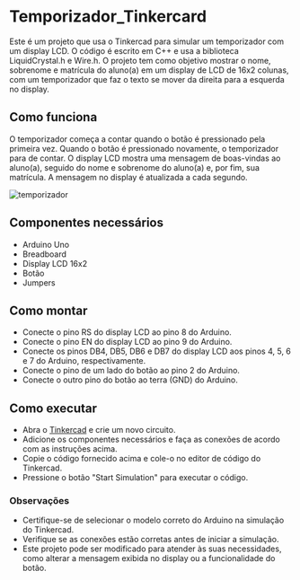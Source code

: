 # Temporizador_Tinkercard

Este é um projeto que usa o Tinkercad para simular um temporizador com um display LCD. O código é escrito em C++ e usa a biblioteca LiquidCrystal.h e Wire.h. O projeto tem como objetivo mostrar o nome, sobrenome e matrícula do aluno(a) em um display de LCD de 16x2 colunas, com um temporizador que faz o texto se mover da direita para a esquerda no display.

## Como funciona

O temporizador começa a contar quando o botão é pressionado pela primeira vez. Quando o botão é pressionado novamente, o temporizador para de contar. O display LCD mostra uma mensagem de boas-vindas ao aluno(a), seguido do nome e sobrenome do aluno(a) e, por fim, sua matrícula. A mensagem no display é atualizada a cada segundo.

![temporizador](https://user-images.githubusercontent.com/96122153/235533496-5a00dc00-af6c-4c9c-8a0e-3c520615a2bc.gif)

## Componentes necessários

* Arduino Uno
* Breadboard
* Display LCD 16x2
* Botão
* Jumpers

## Como montar

* Conecte o pino RS do display LCD ao pino 8 do Arduino.
* Conecte o pino EN do display LCD ao pino 9 do Arduino.
* Conecte os pinos DB4, DB5, DB6 e DB7 do display LCD aos pinos 4, 5, 6 e 7 do Arduino, respectivamente.
* Conecte o pino de um lado do botão ao pino 2 do Arduino.
* Conecte o outro pino do botão ao terra (GND) do Arduino.

## Como executar

* Abra o [Tinkercad](https://www.tinkercad.com) e crie um novo circuito.
* Adicione os componentes necessários e faça as conexões de acordo com as instruções acima.
* Copie o código fornecido acima e cole-o no editor de código do Tinkercad.
* Pressione o botão "Start Simulation" para executar o código.

### Observações

* Certifique-se de selecionar o modelo correto do Arduino na simulação do Tinkercad.
* Verifique se as conexões estão corretas antes de iniciar a simulação.
* Este projeto pode ser modificado para atender às suas necessidades, como alterar a mensagem exibida no display ou a funcionalidade do botão.
